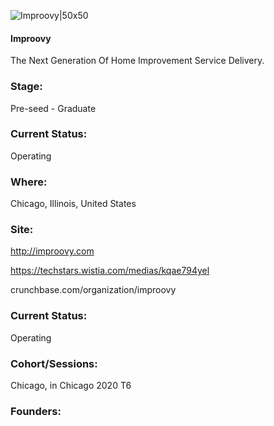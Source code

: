 

![Improovy|50x50](https://apimg.techstars.com/connect/images/image_files/5f9b516744e08208520000a5/original/improovy-chicago-logo.jpg)

#### Improovy
The Next Generation Of Home Improvement Service Delivery.

### Stage: 
Pre-seed - Graduate 

### Current Status: 
Operating

### Where:
Chicago, Illinois, United States

### Site:
http://improovy.com

https://techstars.wistia.com/medias/kqae794yel

crunchbase.com/organization/improovy

### Current Status: 
Operating

### Cohort/Sessions: 
Chicago, in Chicago 2020 T6

### Founders: 



